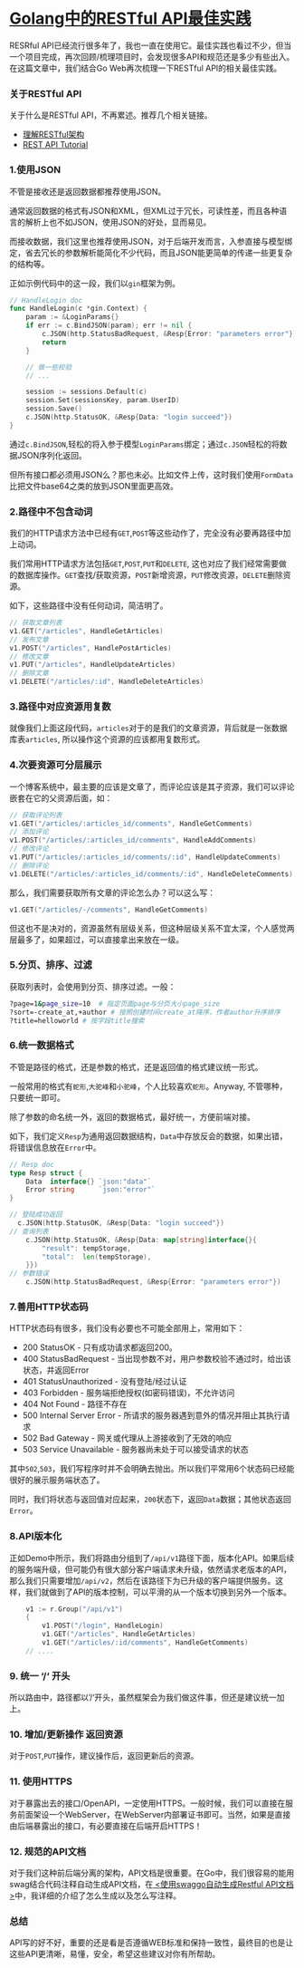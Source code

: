 # [Golang中的RESTful API最佳实践](https://razeencheng.com/post/golang-and-restful-api.html)


RESRful  API已经流行很多年了，我也一直在使用它。最佳实践也看过不少，但当一个项目完成，再次回顾/梳理项目时，会发现很多API和规范还是多少有些出入。在这篇文章中，我们结合Go Web再次梳理一下RESTful API的相关最佳实践。

### 关于RESTful API

关于什么是RESTful API，不再累述。推荐几个相关链接。

- [理解RESTful架构](https://www.ruanyifeng.com/blog/2011/09/restful.html)
- [REST API Tutorial](https://restfulapi.net/)

### 1.使用JSON

不管是接收还是返回数据都推荐使用JSON。

通常返回数据的格式有JSON和XML，但XML过于冗长，可读性差，而且各种语言的解析上也不如JSON，使用JSON的好处，显而易见。

而接收数据，我们这里也推荐使用JSON，对于后端开发而言，入参直接与模型绑定，省去冗长的参数解析能简化不少代码，而且JSON能更简单的传递一些更复杂的结构等。

正如示例代码中的这一段，我们以`gin`框架为例。

```go
// HandleLogin doc
func HandleLogin(c *gin.Context) {
	param := &LoginParams{}
	if err := c.BindJSON(param); err != nil {
		c.JSON(http.StatusBadRequest, &Resp{Error: "parameters error"})
		return
	}

	// 做一些校验
	// ...

	session := sessions.Default(c)
	session.Set(sessionsKey, param.UserID)
	session.Save()
	c.JSON(http.StatusOK, &Resp{Data: "login succeed"})
}
```

通过`c.BindJSON`,轻松的将入参于模型`LoginParams`绑定；通过`c.JSON`轻松的将数据JSON序列化返回。

但所有接口都必须用JSON么？那也未必。比如文件上传，这时我们使用`FormData`比把文件base64之类的放到JSON里面更高效。

### 2.路径中不包含动词

我们的HTTP请求方法中已经有`GET`,`POST`等这些动作了，完全没有必要再路径中加上动词。

我们常用HTTP请求方法包括`GET`,`POST`,`PUT`和`DELETE`, 这也对应了我们经常需要做的数据库操作。`GET`查找/获取资源，`POST`新增资源，`PUT`修改资源，`DELETE`删除资源。

如下，这些路径中没有任何动词，简洁明了。

```go
// 获取文章列表
v1.GET("/articles", HandleGetArticles)
// 发布文章
v1.POST("/articles", HandlePostArticles)
// 修改文章
v1.PUT("/articles", HandleUpdateArticles)
// 删除文章
v1.DELETE("/articles/:id", HandleDeleteArticles)
```

### 3.路径中对应资源用复数

就像我们上面这段代码，`articles`对于的是我们的文章资源，背后就是一张数据库表`articles`, 所以操作这个资源的应该都用复数形式。

### 4.次要资源可分层展示

一个博客系统中，最主要的应该是文章了，而评论应该是其子资源，我们可以评论嵌套在它的父资源后面，如：

``` go
// 获取评论列表
v1.GET("/articles/:articles_id/comments", HandleGetComments)
// 添加评论
v1.POST("/articles/:articles_id/comments", HandleAddComments)
// 修改评论
v1.PUT("/articles/:articles_id/comments/:id", HandleUpdateComments)
// 删除评论
v1.DELETE("/articles/:articles_id/comments/:id", HandleDeleteComments)
```

那么，我们需要获取所有文章的评论怎么办？可以这么写：

``` go
v1.GET("/articles/-/comments", HandleGetComments)
```

但这也不是决对的，资源虽然有层级关系，但这种层级关系不宜太深，个人感觉两层最多了，如果超过，可以直接拿出来放在一级。

### 5.分页、排序、过滤

获取列表时，会使用到分页、排序过滤。一般：

``` sh
?page=1&page_size=10  # 指定页面page与分页大小page_size
?sort=-create_at,+author # 按照创建时间create_at降序，作者author升序排序
?title=helloworld # 按字段title搜索
```

### 6.统一数据格式

不管是路径的格式，还是参数的格式，还是返回值的格式建议统一形式。

一般常用的格式有`蛇形`,`大驼峰`和`小驼峰`，个人比较喜欢`蛇形`。Anyway, 不管哪种，只要统一即可。

除了参数的命名统一外，返回的数据格式，最好统一，方便前端对接。

如下，我们定义`Resp`为通用返回数据结构，`Data`中存放反会的数据，如果出错，将错误信息放在`Error`中。

```go
// Resp doc
type Resp struct {
	Data  interface{} `json:"data"`
	Error string      `json:"error"`
}

// 登陆成功返回
  c.JSON(http.StatusOK, &Resp{Data: "login succeed"})
// 查询列表
	c.JSON(http.StatusOK, &Resp{Data: map[string]interface{}{
		"result": tempStorage,
		"total":  len(tempStorage),
	}})
// 参数错误
	c.JSON(http.StatusBadRequest, &Resp{Error: "parameters error"})
```

### 7.善用HTTP状态码

HTTP状态码有很多，我们没有必要也不可能全部用上，常用如下：

- 200 StatusOK - 只有成功请求都返回200。
- 400 StatusBadRequest - 当出现参数不对，用户参数校验不通过时，给出该状态，并返回Error
- 401 StatusUnauthorized - 没有登陆/经过认证
- 403 Forbidden - 服务端拒绝授权(如密码错误)，不允许访问
- 404 Not Found - 路径不存在
- 500 Internal Server Error - 所请求的服务器遇到意外的情况并阻止其执行请求
- 502 Bad Gateway - 网关或代理从上游接收到了无效的响应 
- 503 Service Unavailable - 服务器尚未处于可以接受请求的状态

其中`502`,`503`，我们写程序时并不会明确去抛出。所以我们平常用6个状态码已经能很好的展示服务端状态了。

同时，我们将状态与返回值对应起来，`200`状态下，返回`Data`数据；其他状态返回`Error`。

### 8.API版本化

正如Demo中所示，我们将路由分组到了`/api/v1`路径下面，版本化API。如果后续的服务端升级，但可能仍有很大部分客户端请求未升级，依然请求老版本的API，那么我们只需要增加`/api/v2`，然后在该路径下为已升级的客户端提供服务。这样，我们就做到了API的版本控制，可以平滑的从一个版本切换到另外一个版本。

```go
	v1 := r.Group("/api/v1")
	{
		v1.POST("/login", HandleLogin)
		v1.GET("/articles", HandleGetArticles)
		v1.GET("/articles/:id/comments", HandleGetComments)
    // ....
```

### 9. 统一 ‘/‘ 开头

所以路由中，路径都以’/‘开头，虽然框架会为我们做这件事，但还是建议统一加上。

### 10. 增加/更新操作 返回资源

对于`POST`,`PUT`操作，建议操作后，返回更新后的资源。

### 11. 使用HTTPS 

对于暴露出去的接口/OpenAPI，一定使用HTTPS。一般时候，我们可以直接在服务前面架设一个WebServer，在WebServer内部署证书即可。当然，如果是直接由后端暴露出的接口，有必要直接在后端开启HTTPS！

### 12. 规范的API文档

对于我们这种前后端分离的架构，API文档是很重要。在Go中，我们很容易的能用swag结合代码注释自动生成API文档，在[ <使用swaggo自动生成Restful API文档>](https://razeencheng.com/post/go-swagger.html)中，我详细的介绍了怎么生成以及怎么写注释。

### 总结

API写的好不好，重要的还是看是否遵循WEB标准和保持一致性，最终目的也是让这些API更清晰，易懂，安全，希望这些建议对你有所帮助。